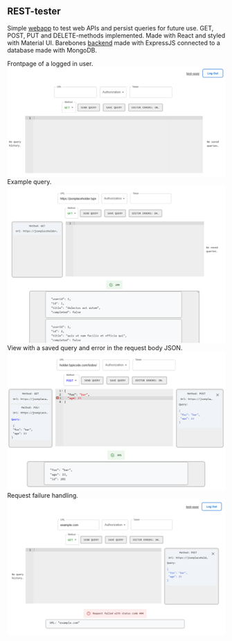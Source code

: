 ## REST-tester

Simple [webapp](https://users.metropolia.fi/~mikaelea/rest-test/) to test web APIs and persist queries for future use. GET, POST, PUT and DELETE-methods implemented. Made with React and styled with Material UI. Barebones [backend](https://github.com/m-asikai/REST-back) made with ExpressJS connected to a database made with MongoDB.

Frontpage of a logged in user.
![Frontpage](/images/frontpage.png)
Example query.
![Query example.](/images/query-example.png)
View with a saved query and error in the request body JSON.
![Saving query.](/images/save-query.png)
Request failure handling.
![Error with request.](/images/request-error.png)
